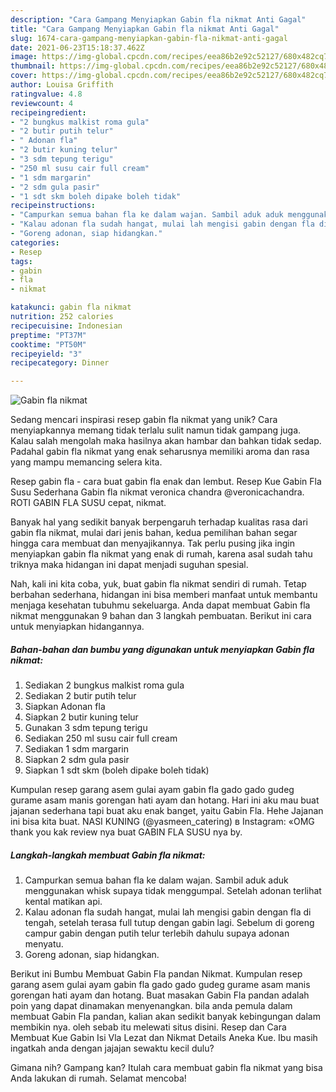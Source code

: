 ```yaml
---
description: "Cara Gampang Menyiapkan Gabin fla nikmat Anti Gagal"
title: "Cara Gampang Menyiapkan Gabin fla nikmat Anti Gagal"
slug: 1674-cara-gampang-menyiapkan-gabin-fla-nikmat-anti-gagal
date: 2021-06-23T15:18:37.462Z
image: https://img-global.cpcdn.com/recipes/eea86b2e92c52127/680x482cq70/gabin-fla-nikmat-foto-resep-utama.jpg
thumbnail: https://img-global.cpcdn.com/recipes/eea86b2e92c52127/680x482cq70/gabin-fla-nikmat-foto-resep-utama.jpg
cover: https://img-global.cpcdn.com/recipes/eea86b2e92c52127/680x482cq70/gabin-fla-nikmat-foto-resep-utama.jpg
author: Louisa Griffith
ratingvalue: 4.8
reviewcount: 4
recipeingredient:
- "2 bungkus malkist roma gula"
- "2 butir putih telur"
- " Adonan fla"
- "2 butir kuning telur"
- "3 sdm tepung terigu"
- "250 ml susu cair full cream"
- "1 sdm margarin"
- "2 sdm gula pasir"
- "1 sdt skm boleh dipake boleh tidak"
recipeinstructions:
- "Campurkan semua bahan fla ke dalam wajan. Sambil aduk aduk menggunakan whisk supaya tidak menggumpal. Setelah adonan terlihat kental matikan api."
- "Kalau adonan fla sudah hangat, mulai lah mengisi gabin dengan fla di tengah, setelah terasa full tutup dengan gabin lagi. Sebelum di goreng campur gabin dengan putih telur terlebih dahulu supaya adonan menyatu."
- "Goreng adonan, siap hidangkan."
categories:
- Resep
tags:
- gabin
- fla
- nikmat

katakunci: gabin fla nikmat 
nutrition: 252 calories
recipecuisine: Indonesian
preptime: "PT37M"
cooktime: "PT50M"
recipeyield: "3"
recipecategory: Dinner

---
```



![Gabin fla nikmat](https://img-global.cpcdn.com/recipes/eea86b2e92c52127/680x482cq70/gabin-fla-nikmat-foto-resep-utama.jpg)

Sedang mencari inspirasi resep gabin fla nikmat yang unik? Cara menyiapkannya memang tidak terlalu sulit namun tidak gampang juga. Kalau salah mengolah maka hasilnya akan hambar dan bahkan tidak sedap. Padahal gabin fla nikmat yang enak seharusnya memiliki aroma dan rasa yang mampu memancing selera kita.

Resep gabin fla - cara buat gabin fla enak dan lembut. Resep Kue Gabin Fla Susu Sederhana Gabin fla nikmat veronica chandra @veronicachandra. ROTI GABIN FLA SUSU cepat, nikmat.

Banyak hal yang sedikit banyak berpengaruh terhadap kualitas rasa dari gabin fla nikmat, mulai dari jenis bahan, kedua pemilihan bahan segar hingga cara membuat dan menyajikannya. Tak perlu pusing jika ingin menyiapkan gabin fla nikmat yang enak di rumah, karena asal sudah tahu triknya maka hidangan ini dapat menjadi suguhan spesial.


Nah, kali ini kita coba, yuk, buat gabin fla nikmat sendiri di rumah. Tetap berbahan sederhana, hidangan ini bisa memberi manfaat untuk membantu menjaga kesehatan tubuhmu sekeluarga. Anda dapat membuat Gabin fla nikmat menggunakan 9 bahan dan 3 langkah pembuatan. Berikut ini cara untuk menyiapkan hidangannya.

<!--inarticleads1-->

##### Bahan-bahan dan bumbu yang digunakan untuk menyiapkan Gabin fla nikmat:

1. Sediakan 2 bungkus malkist roma gula
1. Sediakan 2 butir putih telur
1. Siapkan  Adonan fla
1. Siapkan 2 butir kuning telur
1. Gunakan 3 sdm tepung terigu
1. Sediakan 250 ml susu cair full cream
1. Sediakan 1 sdm margarin
1. Siapkan 2 sdm gula pasir
1. Siapkan 1 sdt skm (boleh dipake boleh tidak)


Kumpulan resep garang asem gulai ayam gabin fla gado gado gudeg gurame asam manis gorengan hati ayam dan hotang. Hari ini aku mau buat jajanan sederhana tapi buat aku enak banget, yaitu Gabin Fla. Hehe Jajanan ini bisa kita buat. NASI KUNING (@yasmeen_catering) в Instagram: «OMG thank you kak review nya buat GABIN FLA SUSU nya by. 

<!--inarticleads2-->

##### Langkah-langkah membuat Gabin fla nikmat:

1. Campurkan semua bahan fla ke dalam wajan. Sambil aduk aduk menggunakan whisk supaya tidak menggumpal. Setelah adonan terlihat kental matikan api.
1. Kalau adonan fla sudah hangat, mulai lah mengisi gabin dengan fla di tengah, setelah terasa full tutup dengan gabin lagi. Sebelum di goreng campur gabin dengan putih telur terlebih dahulu supaya adonan menyatu.
1. Goreng adonan, siap hidangkan.


Berikut ini Bumbu Membuat Gabin Fla pandan Nikmat. Kumpulan resep garang asem gulai ayam gabin fla gado gado gudeg gurame asam manis gorengan hati ayam dan hotang. Buat masakan Gabin Fla pandan adalah poin yang dapat dinamakan menyenangkan. bila anda pemula dalam membuat Gabin Fla pandan, kalian akan sedikit banyak kebingungan dalam membikin nya. oleh sebab itu melewati situs disini. Resep dan Cara Membuat Kue Gabin Isi Vla Lezat dan Nikmat Details Aneka Kue. Ibu masih ingatkah anda dengan jajajan sewaktu kecil dulu? 

Gimana nih? Gampang kan? Itulah cara membuat gabin fla nikmat yang bisa Anda lakukan di rumah. Selamat mencoba!

